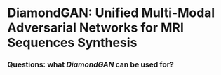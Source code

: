 # DiamondGAN: Unified Multi-Modal Adversarial Networks for MRI Sequences Synthesis
### Questions: what *DiamondGAN* can be used for? 

